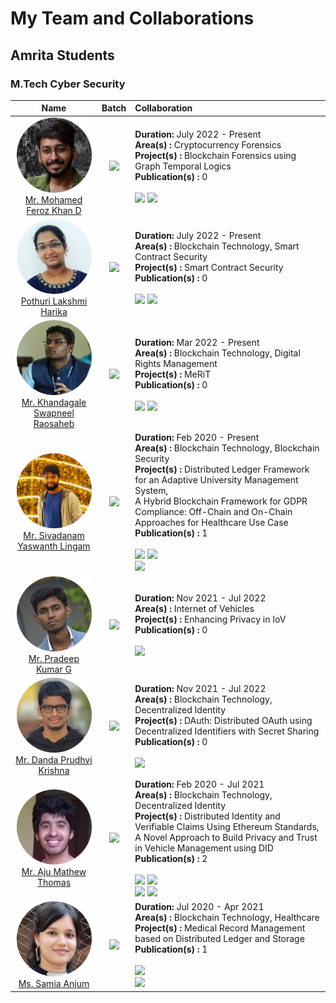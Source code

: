 # My Team and Collaborations

## Amrita Students

### M.Tech Cyber Security
|           Name           |  Batch | Collaboration |
|:------------------------:|:------:|:--------------|
| <img src="Team/21CYS/Feroz_Khan.png" alt="feroz" width="120" /> <br/> [Mr. Mohamed Feroz Khan D]() | ![](https://img.shields.io/badge/M.Tech-21CYS-brightgreen) | **Duration:** July 2022 - Present <br/> **Area(s) :** Cryptocurrency Forensics <br/> **Project(s) :** Blockchain Forensics using Graph Temporal Logics <br/>  **Publication(s) :** 0 <br/> <br/>  ![](https://img.shields.io/badge/BlockchainCourse-21CY712-green) ![](https://img.shields.io/badge/MTech-Co_Guide-blue) | 
| <img src="https://raw.githubusercontent.com/Amrita-TIFAC-Cyber-Blockchain/Kerala-Blockchain-Academy-Innovation-Club/main/Assets/Batch-1/Lakshmi_Harika.png" alt="harika" width="120" /> <br/> [Pothuri Lakshmi Harika]() | ![](https://img.shields.io/badge/M.Tech-21CYS-brightgreen) | **Duration:** July 2022 - Present <br/> **Area(s) :** Blockchain Technology, Smart Contract Security <br/> **Project(s) :** Smart Contract Security <br/> **Publication(s) :** 0 <br/> <br/> ![](https://img.shields.io/badge/BlockchainCourse-21CY712-green) ![](https://img.shields.io/badge/MTech-Guide-blue) | 
| <img src="Team/21CYS/Swapneel.png" alt="swapneel" width="120" /> <br/> [Mr. Khandagale Swapneel Raosaheb ]() | ![](https://img.shields.io/badge/M.Tech-21CYS-brightgreen) | **Duration:** Mar 2022 - Present <br/> **Area(s) :** Blockchain Technology, Digital Rights Management <br/> **Project(s) :** MeRiT <br/> **Publication(s) :** 0  <br/> <br/> ![](https://img.shields.io/badge/Hyperledger_Challenge-2022-purple) ![](https://img.shields.io/badge/MTech-Guide-blue)| 
| <img src="Team/19CYS/Yaswanth.png" alt="yaswanth" width="120" /> <br/> [Mr. Sivadanam Yaswanth Lingam]() | ![](https://img.shields.io/badge/M.Tech-19CYS-brightgreen) | **Duration:** Feb 2020 - Present <br/> **Area(s) :** Blockchain Technology, Blockchain Security <br/> **Project(s) :** Distributed Ledger Framework for an Adaptive University Management System, <br/> A Hybrid Blockchain Framework for GDPR Compliance: Off-Chain and On-Chain Approaches for Healthcare Use Case <br/>  **Publication(s) :** 1 <br/> <br/> ![](https://img.shields.io/badge/BlockchainCourse-18CY712-green) ![](https://img.shields.io/badge/MTech-Co_Guide-blue) <br/> ![](https://img.shields.io/badge/ICCIDE-1-yellow) |
| <img src="Team/20CYS/Pradeep.png" alt="pradeep" width="120" /> <br/> [Mr. Pradeep Kumar G]() | ![](https://img.shields.io/badge/M.Tech-20CYS-yellow) | **Duration:** Nov 2021 - Jul 2022 <br/> **Area(s) :** Internet of Vehicles <br/> **Project(s) :** Enhancing Privacy in IoV <br/> **Publication(s) :** 0 <br/> <br/> ![](https://img.shields.io/badge/MTech-Guide-blue)| 
| <img src="Team/20CYS/Prudhvi.png" alt="prudhvi" width="120" /> <br/> [Mr. Danda Prudhvi Krishna]() | ![](https://img.shields.io/badge/M.Tech-20CYS-yellow) | **Duration:** Nov 2021 - Jul 2022 <br/> **Area(s) :** Blockchain Technology, Decentralized Identity <br/> **Project(s) :** DAuth: Distributed OAuth using Decentralized Identifiers with Secret Sharing <br/> **Publication(s) :** 0  <br/> <br/> ![](https://img.shields.io/badge/MTech-Co_Guide-blue)| 
| <img src="Team/19CYS/Aju.png" alt="aju" width="120" /> <br/> [Mr. Aju Mathew Thomas]() | ![](https://img.shields.io/badge/M.Tech-19CYS-brightgreen) | **Duration:** Feb 2020 - Jul 2021 <br/> **Area(s) :** Blockchain Technology, Decentralized Identity <br/> **Project(s) :** Distributed Identity and Verifiable Claims Using Ethereum Standards, <br/> A Novel Approach to Build Privacy and Trust in Vehicle Management using DID  <br/> **Publication(s) :** 2 <br/> <br/> ![](https://img.shields.io/badge/BlockchainCourse-18CY712-green) ![](https://img.shields.io/badge/MTech-Support-blue) <br/> ![](https://img.shields.io/badge/ICICCT-1-yellow) ![](https://img.shields.io/badge/ICEECCOT-1-yellow)| 
| <img src="Team/19CYS/Samia.png" alt="samia" width="120" /> <br/> [Ms. Samia Anjum]() | ![](https://img.shields.io/badge/M.Tech-19CYS-brightgreen) | **Duration:** Jul 2020 - Apr 2021 <br/> **Area(s) :** Blockchain Technology, Healthcare <br/> **Project(s) :** Medical Record Management based on Distributed Ledger and Storage <br/> **Publication(s) :** 1 <br/> <br/> ![](https://img.shields.io/badge/BlockchainCourse-18CY712-green) <br/> ![](https://img.shields.io/badge/ICACDS-1-yellow) | 
